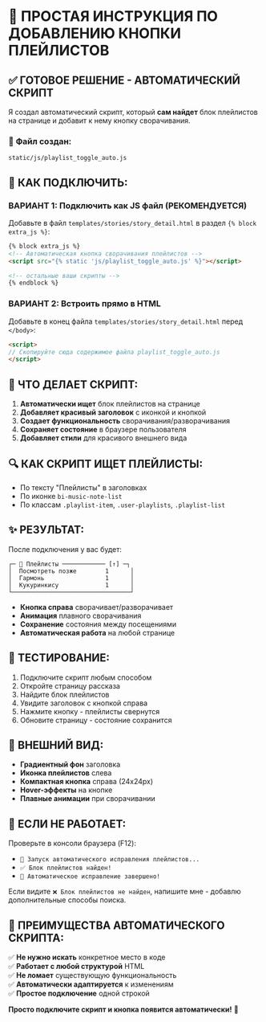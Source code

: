 # 🎯 ПРОСТАЯ ИНСТРУКЦИЯ ПО ДОБАВЛЕНИЮ КНОПКИ ПЛЕЙЛИСТОВ

## ✅ **ГОТОВОЕ РЕШЕНИЕ - АВТОМАТИЧЕСКИЙ СКРИПТ**

Я создал автоматический скрипт, который **сам найдет** блок плейлистов на странице и добавит к нему кнопку сворачивания.

### 📁 **Файл создан:** 
`static/js/playlist_toggle_auto.js`

## 🔧 **КАК ПОДКЛЮЧИТЬ:**

### **ВАРИАНТ 1: Подключить как JS файл (РЕКОМЕНДУЕТСЯ)**

Добавьте в файл `templates/stories/story_detail.html` в раздел `{% block extra_js %}`:

```html
{% block extra_js %}
<!-- Автоматическая кнопка сворачивания плейлистов -->
<script src="{% static 'js/playlist_toggle_auto.js' %}"></script>

<!-- остальные ваши скрипты -->
{% endblock %}
```

### **ВАРИАНТ 2: Встроить прямо в HTML**

Добавьте в конец файла `templates/stories/story_detail.html` перед `</body>`:

```html
<script>
// Скопируйте сюда содержимое файла playlist_toggle_auto.js
</script>
```

## 🎯 **ЧТО ДЕЛАЕТ СКРИПТ:**

1. **Автоматически ищет** блок плейлистов на странице
2. **Добавляет красивый заголовок** с иконкой и кнопкой
3. **Создает функциональность** сворачивания/разворачивания
4. **Сохраняет состояние** в браузере пользователя
5. **Добавляет стили** для красивого внешнего вида

## 🔍 **КАК СКРИПТ ИЩЕТ ПЛЕЙЛИСТЫ:**

- По тексту "Плейлисты" в заголовках
- По иконке `bi-music-note-list`
- По классам `.playlist-item`, `.user-playlists`, `.playlist-list`

## ✨ **РЕЗУЛЬТАТ:**

После подключения у вас будет:

```
┌─ 🎵 Плейлисты ──────────── [↑] ─┐
│  Посмотреть позже        1      │
│  Гармонь                 1      │ 
│  Кукуринкису             1      │
└─────────────────────────────────┘
```

- **Кнопка справа** сворачивает/разворачивает
- **Анимация** плавного сворачивания  
- **Сохранение** состояния между посещениями
- **Автоматическая работа** на любой странице

## 🧪 **ТЕСТИРОВАНИЕ:**

1. Подключите скрипт любым способом
2. Откройте страницу рассказа
3. Найдите блок плейлистов
4. Увидите заголовок с кнопкой справа
5. Нажмите кнопку - плейлисты свернутся
6. Обновите страницу - состояние сохранится

## 🎨 **ВНЕШНИЙ ВИД:**

- **Градиентный фон** заголовка
- **Иконка плейлистов** слева
- **Компактная кнопка** справа (24x24px)
- **Hover-эффекты** на кнопке
- **Плавные анимации** при сворачивании

## 🔧 **ЕСЛИ НЕ РАБОТАЕТ:**

Проверьте в консоли браузера (F12):
- `🔧 Запуск автоматического исправления плейлистов...`
- `✅ Блок плейлистов найден!`
- `🎉 Автоматическое исправление завершено!`

Если видите `❌ Блок плейлистов не найден`, напишите мне - добавлю дополнительные способы поиска.

## 🚀 **ПРЕИМУЩЕСТВА АВТОМАТИЧЕСКОГО СКРИПТА:**

✅ **Не нужно искать** конкретное место в коде  
✅ **Работает с любой структурой** HTML  
✅ **Не ломает** существующую функциональность  
✅ **Автоматически адаптируется** к изменениям  
✅ **Простое подключение** одной строкой  

**Просто подключите скрипт и кнопка появится автоматически!** 🎉